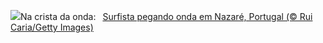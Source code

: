 ![](https://www.bing.com/th?id=OHR.NazareWave_PT-BR1726789452_UHD.jpg&w=1000)Na crista da onda:&nbsp;&ensp;[Surfista pegando onda em Nazaré, Portugal (© Rui Caria/Getty Images)](https://www.bing.com/th?id=OHR.NazareWave_PT-BR1726789452_UHD.jpg)
<br><br/>
